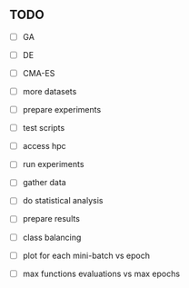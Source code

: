 ## TODO

- [ ] GA
- [ ] DE
- [ ] CMA-ES
- [ ] more datasets
- [ ] prepare experiments
- [ ] test scripts
- [ ] access hpc
- [ ] run experiments
- [ ] gather data
- [ ] do statistical analysis
- [ ] prepare results

- [ ] class balancing
- [ ] plot for each mini-batch vs epoch
- [ ] max functions evaluations vs max epochs
